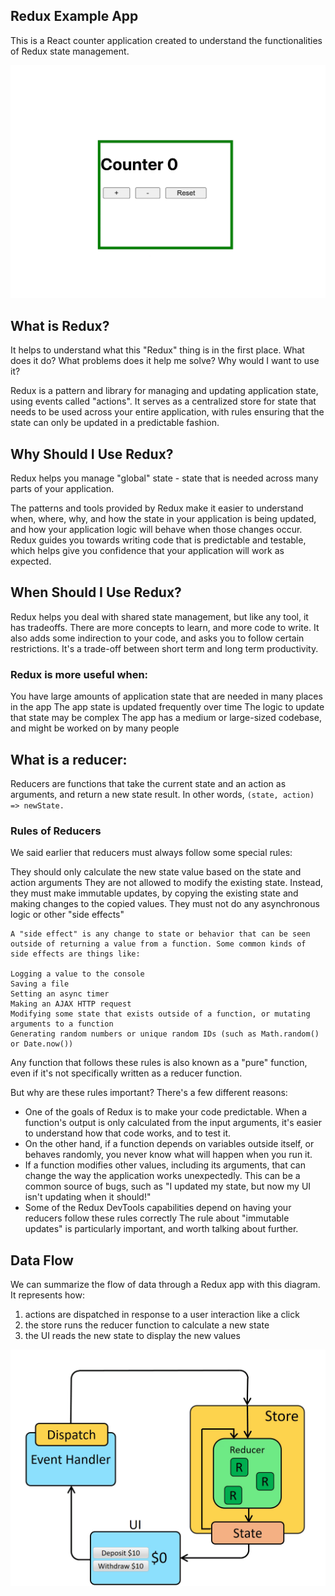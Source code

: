 ## Redux Example App

This is a React counter application created to understand the functionalities of 
Redux state management. 

![alt text](https://github.com/madhavms/learn-redux/blob/master/src/images/ReduxCounter.gif)

## What is Redux?
It helps to understand what this "Redux" thing is in the first place. What does it do? What problems does it help me solve? Why would I want to use it?

Redux is a pattern and library for managing and updating application state, using events called "actions". It serves as a centralized store for state that needs to be used across your entire application, with rules ensuring that the state can only be updated in a predictable fashion.

## Why Should I Use Redux?
Redux helps you manage "global" state - state that is needed across many parts of your application.

The patterns and tools provided by Redux make it easier to understand when, where, why, and how the state in your application is being updated, and how your application logic will behave when those changes occur. Redux guides you towards writing code that is predictable and testable, which helps give you confidence that your application will work as expected.

## When Should I Use Redux?
Redux helps you deal with shared state management, but like any tool, it has tradeoffs. There are more concepts to learn, and more code to write. It also adds some indirection to your code, and asks you to follow certain restrictions. It's a trade-off between short term and long term productivity.

### Redux is more useful when:

You have large amounts of application state that are needed in many places in the app
The app state is updated frequently over time
The logic to update that state may be complex
The app has a medium or large-sized codebase, and might be worked on by many people

## What is a reducer:

Reducers are functions that take the current state and an action as arguments, and return a new state result. In other words, `(state, action) => newState.`

### Rules of Reducers

We said earlier that reducers must always follow some special rules:

They should only calculate the new state value based on the state and action arguments
They are not allowed to modify the existing state. Instead, they must make immutable updates, by copying the existing state and making changes to the copied values.
They must not do any asynchronous logic or other "side effects"

```
A "side effect" is any change to state or behavior that can be seen outside of returning a value from a function. Some common kinds of side effects are things like:

Logging a value to the console
Saving a file
Setting an async timer
Making an AJAX HTTP request
Modifying some state that exists outside of a function, or mutating arguments to a function
Generating random numbers or unique random IDs (such as Math.random() or Date.now())
```

Any function that follows these rules is also known as a "pure" function, even if it's not specifically written as a reducer function.

But why are these rules important? There's a few different reasons:

* One of the goals of Redux is to make your code predictable. When a function's output is only calculated from the input arguments, it's easier to understand how that code works, and to test it.
* On the other hand, if a function depends on variables outside itself, or behaves randomly, you never know what will happen when you run it.
* If a function modifies other values, including its arguments, that can change the way the application works unexpectedly. This can be a common source of bugs, such as "I updated my state, but now my UI isn't updating when it should!"
* Some of the Redux DevTools capabilities depend on having your reducers follow these rules correctly
The rule about "immutable updates" is particularly important, and worth talking about further.



## Data Flow
We can summarize the flow of data through a Redux app with this diagram. It represents how:

1. actions are dispatched in response to a user interaction like a click
2. the store runs the reducer function to calculate a new state
3. the UI reads the new state to display the new values

![alt text](https://github.com/madhavms/learn-redux/blob/master/src/images/ReduxDataFlowDiagram.gif)